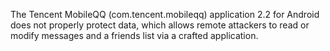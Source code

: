 The Tencent MobileQQ (com.tencent.mobileqq) application 2.2 for Android does not properly protect data, which allows remote attackers to read or modify messages and a friends list via a crafted application.